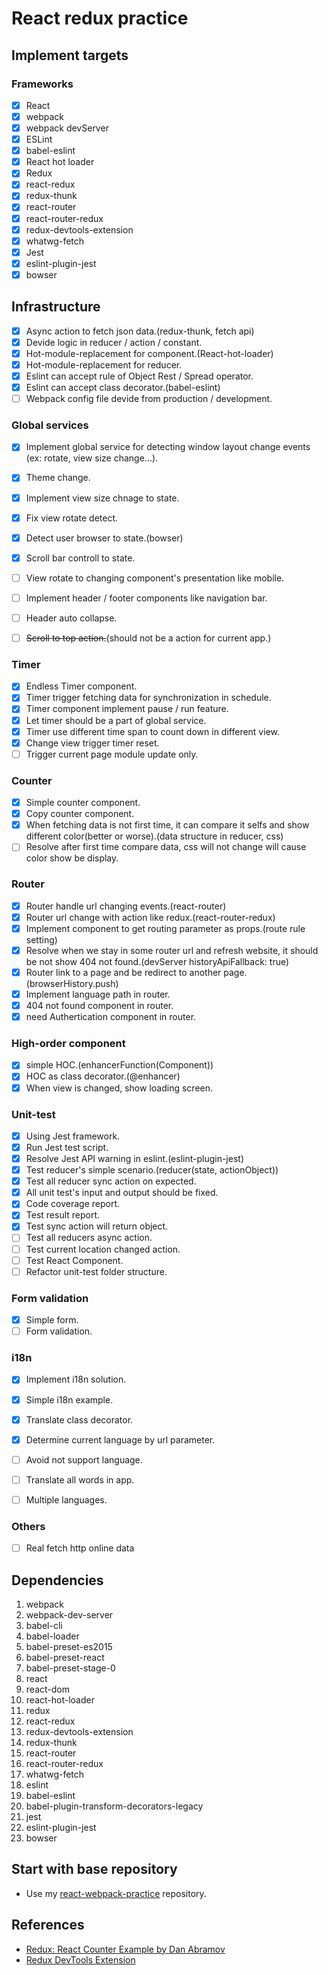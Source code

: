 # React redux practice

## Implement targets

### Frameworks

- [x] React
- [x] webpack
- [x] webpack devServer
- [x] ESLint
- [x] babel-eslint
- [x] React hot loader
- [x] Redux
- [x] react-redux
- [x] redux-thunk
- [x] react-router
- [x] react-router-redux
- [x] redux-devtools-extension
- [x] whatwg-fetch
- [x] Jest
- [x] eslint-plugin-jest
- [x] bowser

## Infrastructure

- [x] Async action to fetch json data.(redux-thunk, fetch api)
- [x] Devide logic in reducer / action / constant.
- [x] Hot-module-replacement for component.(React-hot-loader)
- [x] Hot-module-replacement for reducer.
- [x] Eslint can accept rule of Object Rest / Spread operator.
- [x] Eslint can accept class decorator.(babel-eslint)
- [ ] Webpack config file devide from production / development.

### Global services

- [x] Implement global service for detecting window layout change events (ex: rotate, view size change...).
- [x] Theme change.
- [x] Implement view size chnage to state.
- [x] Fix view rotate detect.
- [x] Detect user browser to state.(bowser)
- [x] Scroll bar controll to state.
- [ ] View rotate to changing component's presentation like mobile.
- [ ] Implement header / footer components like navigation bar.
- [ ] Header auto collapse.
- [ ] ~~Scroll to top action.~~(should not be a action for current app.)


### Timer

- [x] Endless Timer component.
- [x] Timer trigger fetching data for synchronization in schedule.
- [x] Timer component implement pause / run feature.
- [x] Let timer should be a part of global service.
- [x] Timer use different time span to count down in different view.
- [x] Change view trigger timer reset.
- [ ] Trigger current page module update only.

### Counter
- [x] Simple counter component.
- [x] Copy counter component.
- [x] When fetching data is not first time, it can compare it selfs and show different color(better or worse).(data structure in reducer, css)
- [ ] Resolve after first time compare data, css will not change will cause color show be display.

### Router

- [x] Router handle url changing events.(react-router)
- [x] Router url change with action like redux.(react-router-redux)
- [x] Implement component to get routing parameter as props.(route rule setting)
- [x] Resolve when we stay in some router url and refresh website, it should be not show 404 not found.(devServer historyApiFallback: true)
- [x] Router link to a page and be redirect to another page.(browserHistory.push)
- [x] Implement language path in router.
- [x] 404 not found component in router.
- [x] need Authertication component in router.

### High-order component

- [x] simple HOC.(enhancerFunction(Component))
- [x] HOC as class decorator.(@enhancer)
- [x] When view is changed, show loading screen.

### Unit-test

- [x] Using Jest framework.
- [x] Run Jest test script.
- [x] Resolve Jest API warning in eslint.(eslint-plugin-jest)
- [x] Test reducer's simple scenario.(reducer(state, actionObject))
- [x] Test all reducer sync action on expected.
- [x] All unit test's input and output should be fixed.
- [x] Code coverage report.
- [x] Test result report.
- [x] Test sync action will return object.
- [ ] Test all reducers async action.
- [ ] Test current location changed action.
- [ ] Test React Component.
- [ ] Refactor unit-test folder structure.

### Form validation

- [x] Simple form.
- [ ] Form validation.

### i18n

- [x] Implement i18n solution.
- [x] Simple i18n example.
- [x] Translate class decorator.
- [x] Determine current language by url parameter.
- [ ] Avoid not support language.
- [ ] Translate all words in app.
- [ ] Multiple languages.


### Others

- [ ] Real fetch http online data

## Dependencies

1. webpack
2. webpack-dev-server
3. babel-cli
4. babel-loader
5. babel-preset-es2015
6. babel-preset-react
7. babel-preset-stage-0
8. react
9. react-dom
10. react-hot-loader
11. redux
12. react-redux
13. redux-devtools-extension
14. redux-thunk
15. react-router
16. react-router-redux
17. whatwg-fetch
18. eslint
19. babel-eslint
20. babel-plugin-transform-decorators-legacy
21. jest
22. eslint-plugin-jest
23. bowser

## Start with base repository

* Use my [react-webpack-practice](https://github.com/mvpdw06/react-webpack-practice) repository.

## References

* [Redux: React Counter Example by Dan Abramov](https://egghead.io/lessons/javascript-redux-react-counter-example)
* [Redux DevTools Extension](http://extension.remotedev.io/)
